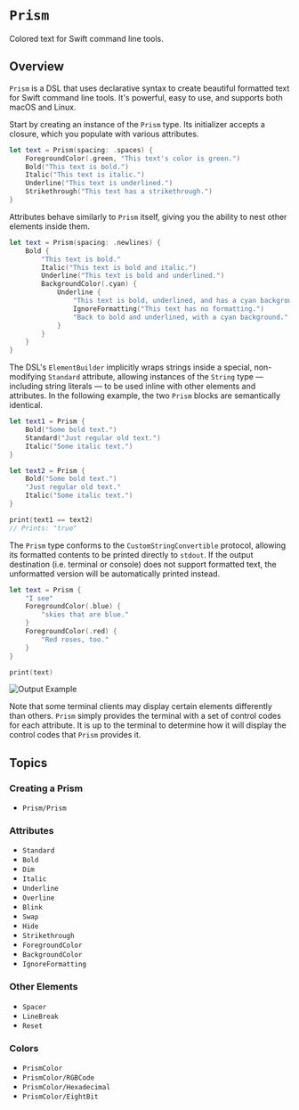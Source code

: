# ``Prism``

Colored text for Swift command line tools.

## Overview

`Prism` is a DSL that uses declarative syntax to create beautiful formatted text for Swift command line tools. It's powerful, easy to use, and supports both macOS and Linux.

Start by creating an instance of the `Prism` type. Its initializer accepts a closure, which you populate with various attributes.

```swift
let text = Prism(spacing: .spaces) {
    ForegroundColor(.green, "This text's color is green.")
    Bold("This text is bold.")
    Italic("This text is italic.")
    Underline("This text is underlined.")
    Strikethrough("This text has a strikethrough.")
}
```

Attributes behave similarly to `Prism` itself, giving you the ability to nest other elements inside them. 

```swift
let text = Prism(spacing: .newlines) {
    Bold {
        "This text is bold."
        Italic("This text is bold and italic.")
        Underline("This text is bold and underlined.")
        BackgroundColor(.cyan) {
            Underline {
                "This text is bold, underlined, and has a cyan background."
                IgnoreFormatting("This text has no formatting.")
                "Back to bold and underlined, with a cyan background."
            }
        }
    }
}
```

The DSL's `ElementBuilder` implicitly wraps strings inside a special, non-modifying `Standard` attribute, allowing instances of the `String` type — including string literals — to be used inline with other elements and attributes. In the following example, the two `Prism` blocks are semantically identical.

```swift
let text1 = Prism {
    Bold("Some bold text.")
    Standard("Just regular old text.")
    Italic("Some italic text.")
}

let text2 = Prism {
    Bold("Some bold text.")
    "Just regular old text."
    Italic("Some italic text.")
}

print(text1 == text2)
// Prints: "true"
```

The `Prism` type conforms to the `CustomStringConvertible` protocol, allowing its formatted contents to be printed directly to `stdout`. If the output destination (i.e. terminal or console) does not support formatted text, the unformatted version will be automatically printed instead.

```swift
let text = Prism {
    "I see"
    ForegroundColor(.blue) {
        "skies that are blue."
    }
    ForegroundColor(.red) {
        "Red roses, too."
    }
}

print(text)
```

![Output Example](output-example)

Note that some terminal clients may display certain elements differently than others. `Prism` simply provides the terminal with a set of control codes for each attribute. It is up to the terminal to determine how it will display the control codes that `Prism` provides it.

## Topics

### Creating a Prism

- ``Prism/Prism``

### Attributes

- ``Standard``
- ``Bold``
- ``Dim``
- ``Italic``
- ``Underline``
- ``Overline``
- ``Blink``
- ``Swap``
- ``Hide``
- ``Strikethrough``
- ``ForegroundColor``
- ``BackgroundColor``
- ``IgnoreFormatting``

### Other Elements

- ``Spacer``
- ``LineBreak``
- ``Reset``

### Colors

- ``PrismColor``
- ``PrismColor/RGBCode``
- ``PrismColor/Hexadecimal``
- ``PrismColor/EightBit``
